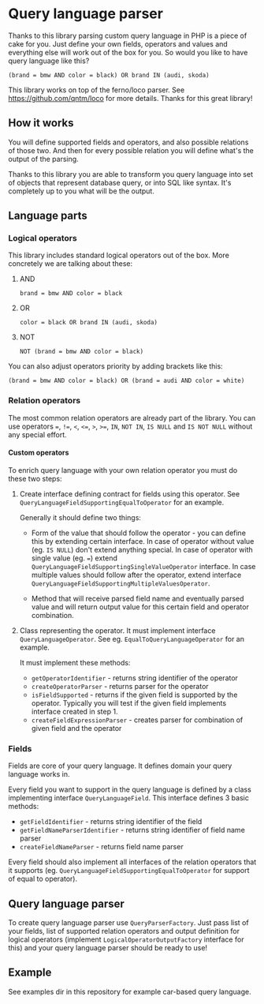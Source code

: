 # Query language parser

Thanks to this library parsing custom query language in PHP is a piece of cake for you. Just define your own fields, operators and values and everything else will work out of the box for you. So would you like to have query language like this?

```
(brand = bmw AND color = black) OR brand IN (audi, skoda)
```

This library works on top of the ferno/loco parser. See https://github.com/qntm/loco for more details. Thanks for this great library!

## How it works

You will define supported fields and operators, and also possible relations of those two. And then for every possible relation you will define what's the output of the parsing.

Thanks to this library you are able to transform you query language into set of objects that represent database query, or into SQL like syntax. It's completely up to you what will be the output.

## Language parts

### Logical operators

This library includes standard logical operators out of the box. More concretely we are talking about these:

1. AND
    ```
    brand = bmw AND color = black
    ```

2. OR
    ```
    color = black OR brand IN (audi, skoda)
    ```

3. NOT
    ```
    NOT (brand = bmw AND color = black)
    ```

You can also adjust operators priority by adding brackets like this:
```
(brand = bmw AND color = black) OR (brand = audi AND color = white)
```

### Relation operators

The most common relation operators are already part of the library. You can use operators `=`, `!=`, `<`, `<=`, `>`, `>=`, `IN`, `NOT IN`, `IS NULL` and `IS NOT NULL` without any special effort.

#### Custom operators

To enrich query language with your own relation operator you must do these two steps:

1. Create interface defining contract for fields using this operator. See `QueryLanguageFieldSupportingEqualToOperator` for an example.

    Generally it should define two things:
    
    * Form of the value that should follow the operator - you can define this by extending certain interface. In case of operator without value (eg. `IS NULL`) don't extend anything special. In case of operator with single value (eg. `=`) extend `QueryLanguageFieldSupportingSingleValueOperator` interface. In case multiple values should follow after the operator, extend interface `QueryLanguageFieldSupportingMultipleValuesOperator`.
    
    * Method that will receive parsed field name and eventually parsed value and will return output value for this certain field and operator combination.
    
2. Class representing the operator. It must implement interface `QueryLanguageOperator`. See eg. `EqualToQueryLanguageOperator` for an example.

    It must implement these methods:
    
    * `getOperatorIdentifier` - returns string identifier of the operator
    * `createOperatorParser` - returns parser for the operator
    * `isFieldSupported` - returns if the given field is supported by the operator. Typically you will test if the given field implements interface created in step 1.
    * `createFieldExpressionParser` - creates parser for combination of given field and the operator

### Fields

Fields are core of your query language. It defines domain your query language works in.

Every field you want to support in the query language is defined by a class implementing interface `QueryLanguageField`. This interface defines 3 basic methods:

* `getFieldIdentifier` - returns string identifier of the field
* `getFieldNameParserIdentifier` - returns string identifier of field name parser
* `createFieldNameParser` - returns field name parser

Every field should also implement all interfaces of the relation operators that it supports (eg. `QueryLanguageFieldSupportingEqualToOperator` for support of equal to operator).

## Query language parser

To create query language parser use `QueryParserFactory`. Just pass list of your fields, list of supported relation operators and output definition for logical operators (implement `LogicalOperatorOutputFactory` interface for this) and your query language parser should be ready to use! 

## Example

See examples dir in this repository for example car-based query language.
